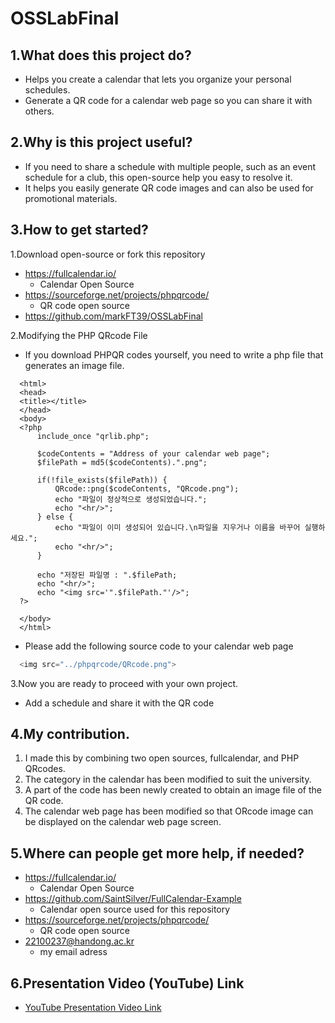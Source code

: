 # OSSLabFinal

1.What does this project do?
---------------------------------------------
  - Helps you create a calendar that lets you organize your personal schedules.
  - Generate a QR code for a calendar web page so you can share it with others.


2.Why is this project useful?
---------------------------------------------
  - If you need to share a schedule with multiple people, such as an event schedule for a club, this open-source help you easy to resolve it.
  - It helps you easily generate QR code images and can also be used for promotional materials.


3.How to get started?
---------------------------------------------
  1.Download open-source or fork this repository 
  - https://fullcalendar.io/
    - Calendar Open Source
  - https://sourceforge.net/projects/phpqrcode/
    - QR code open source
  - https://github.com/markFT39/OSSLabFinal
  
  
  2.Modifying the PHP QRcode File 
  - If you download PHPQR codes yourself, you need to write a php file that generates an image file.
  ```
    <html>
    <head>
    <title></title>
    </head>
    <body>
    <?php
        include_once "qrlib.php";

        $codeContents = "Address of your calendar web page";
        $filePath = md5($codeContents).".png";

        if(!file_exists($filePath)) {
            QRcode::png($codeContents, "QRcode.png");
            echo "파일이 정상적으로 생성되었습니다.";
            echo "<hr/>";
        } else {
            echo "파일이 이미 생성되어 있습니다.\n파일을 지우거나 이름을 바꾸어 실행하세요.";
            echo "<hr/>";
        }

        echo "저장된 파일명 : ".$filePath;
        echo "<hr/>";
        echo "<img src='".$filePath."'/>";
    ?>

    </body>
    </html>
   ```
   
   -  Please add the following source code to your calendar web page
  
  ```c
    <img src="../phpqrcode/QRcode.png">
  ```
  
  
  3.Now you are ready to proceed with your own project.
  - Add a schedule and share it with the QR code


4.My contribution.
---------------------------------------------
  1. I made this by combining two open sources, fullcalendar, and PHP QRcodes.
  2. The category in the calendar has been modified to suit the university.
  3. A part of the code has been newly created to obtain an image file of the QR code.
  4. The calendar web page has been modified so that ORcode image can be displayed on the calendar web page screen.


5.Where can people get more help, if needed?
---------------------------------------------
  - https://fullcalendar.io/
    - Calendar Open Source
  - https://github.com/SaintSilver/FullCalendar-Example
    - Calendar open source used for this repository
  - https://sourceforge.net/projects/phpqrcode/
    - QR code open source
  - 22100237@handong.ac.kr
    - my email adress


6.Presentation Video (YouTube) Link
---------------------------------------------
  - [YouTube Presentation Video Link](https://www.youtube.com/watch?v=Q-AzC9IC7AY)
